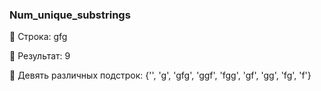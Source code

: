 ### Num_unique_substrings
:snake:
Строка: gfg

:snake:
Результат: 9

:snake:
Девять различных подстрок: {'', 'g', 'gfg', 'ggf', 'fgg', 'gf', 'gg', 'fg', 'f'}
